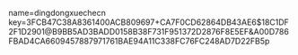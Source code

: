 name=dingdongxuechecn
key=3FCB47C38A8361400ACB809697+CA7F0CD62864DB43AE6$18C1DF2F1D2901@B9BB5AD3BADD0158B38F731F951372D2876F8E5EF&A00D786FBAD4CA6609457887971761BAE94A11C338FC76FC248AD7D22FB5p